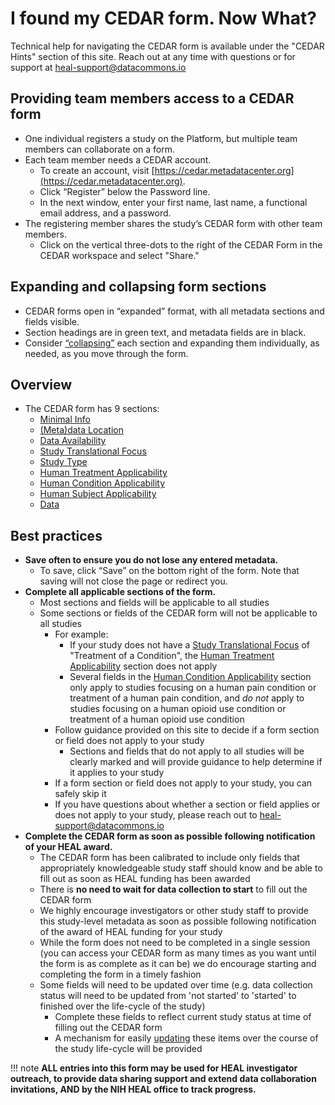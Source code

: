 # I found my CEDAR form. Now What?

Technical help for navigating the CEDAR form is available under the "CEDAR Hints" section of this site. Reach out at any time with questions or for support at <u>heal-support@datacommons.io</u>

## Providing team members access to a CEDAR form

* One individual registers a study on the Platform, but multiple team members can collaborate on a form. 
* Each team member needs a CEDAR account.
    * To create an account, visit [https://cedar.metadatacenter.org](https://cedar.metadatacenter.org).
    * Click “Register” below the Password line.
    * In the next window, enter your first name, last name, a functional email address, and a password.
* The registering member shares the study’s CEDAR form with other team members.
    * Click on the vertical three-dots to the right of the CEDAR Form in the CEDAR workspace and select "Share."

## Expanding and collapsing form sections

* CEDAR forms open in “expanded” format, with all metadata sections and fields visible.
* Section headings are in green text, and metadata fields are in black.
* Consider [“collapsing”](expand-or-collapse-cedar-form-section.md) each section and expanding them individually, as needed, as you move through the form.


## Overview

* The CEDAR form has 9 sections: 
    * [Minimal Info](minimal-info.md) 
    * [(Meta)data Location](meta-data-location.md) 
    * [Data Availability](data-availability.md)
    * [Study Translational Focus](study-translational-focus.md) 
    * [Study Type](study-type.md) 
    * [Human Treatment Applicability](human-treatment-applicability.md) 
    * [Human Condition Applicability](human-condition-applicability.md) 
    * [Human Subject Applicability](human-subject-applicability.md)
    * [Data](data.md) 


## Best practices

* **Save often to ensure you do not lose any entered metadata.**
    * To save, click “Save” on the bottom right of the form. Note that saving will not close the page or redirect you.
* **Complete all applicable sections of the form.** 
    * Most sections and fields will be applicable to all studies 
    * Some sections or fields of the CEDAR form will not be applicable to all studies
        * For example: 
            * If your study does not have a [Study Translational Focus](https://github.com/HEAL/heal-metadata-schemas/blob/main/for-investigators-how-to/study-level-metadata-fields/study-metadata-schema-for-humans.md#:~:text=study_translational_focus%20(string)%3A) of "Treatment of a Condition", the [Human Treatment Applicability](https://github.com/HEAL/heal-metadata-schemas/blob/main/for-investigators-how-to/study-level-metadata-fields/study-metadata-schema-for-humans.md#:~:text=human_treatment_applicability) section does not apply
            * Several fields in the [Human Condition Applicability](https://github.com/HEAL/heal-metadata-schemas/blob/main/for-investigators-how-to/study-level-metadata-fields/study-metadata-schema-for-humans.md#:~:text=human_condition_applicability) section only apply to studies focusing on a human pain condition or treatment of a human pain condition, and *do not* apply to studies focusing on a human opioid use condition or treatment of a human opioid use condition
        * Follow guidance provided on this site to decide if a form section or field does not apply to your study
            * Sections and fields that do not apply to all studies will be clearly marked and will provide guidance to help determine if it applies to your study
        * If a form section or field does not apply to your study, you can safely skip it 
        * If you have questions about whether a section or field applies or does not apply to your study, please reach out to <u>heal-support@datacommons.io</u>
* **Complete the CEDAR form as soon as possible following notification of your HEAL award.**        
    * The CEDAR form has been calibrated to include only fields that appropriately knowledgeable study staff should know and be able to fill out as soon as HEAL funding has been awarded 
    * There is **no need to wait for data collection to start** to fill out the CEDAR form 
    * We highly encourage investigators or other study staff to provide this study-level metadata as soon as possible following notification of the award of HEAL funding for your study
    * While the form does not need to be completed in a single session (you can access your CEDAR form as many times as you want until the form is as complete as it can be) we do encourage starting and completing the form in a timely fashion
    * Some fields will need to be updated over time (e.g. data collection status will need to be updated from 'not started' to 'started' to finished over the life-cycle of the study)
        * Complete these fields to reflect current study status at time of filling out the CEDAR form
        * A mechanism for easily [updating](update-cedar-form-metadata.md) these items over the course of the study life-cycle will be provided   




!!! note
    **ALL entries into this form may be used for HEAL investigator outreach, to provide data sharing support and extend data collaboration invitations, AND by the NIH HEAL office to track progress.**
   



 







